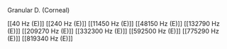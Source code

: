 Granular D. (Corneal)

[[40 Hz (E)]]
[[240 Hz (E)]]
[[11450 Hz (E)]]
[[48150 Hz (E)]]
[[132790 Hz (E)]]
[[209270 Hz (E)]]
[[332300 Hz (E)]]
[[592500 Hz (E)]]
[[775290 Hz (E)]]
[[819340 Hz (E)]]